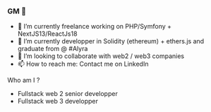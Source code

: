 ### GM 👋

- 🔭 I’m currently freelance working on PHP/Symfony + NextJS13/ReactJs18
- 🌱 I’m currently developper in Solidity (ethereum) + ethers.js and graduate from @ #Alyra
- 👯 I’m looking to collaborate with web2 / web3 companies
- 📫 How to reach me: Contact me on LinkedIn


Who  am I ?
* Fullstack web 2 senior developper
* Fullstack web 3 developper


<!--
**bang-dai/bang-dai** is a ✨ _special_ ✨ repository because its `README.md` (this file) appears on your GitHub profile.

Here are some ideas to get you started:

- 🔭 I’m currently working on ...
- 🌱 I’m currently learning ...
- 👯 I’m looking to collaborate on ...
- 🤔 I’m looking for help with ...
- 💬 Ask me about ...
- 📫 How to reach me: ...
- 😄 Pronouns: ...
- ⚡ Fun fact: ...
-->
